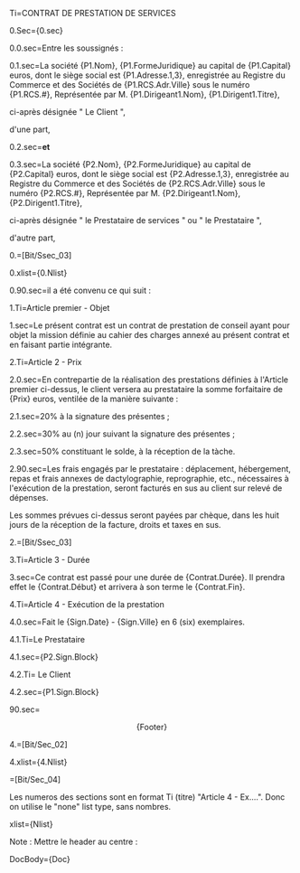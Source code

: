 Ti=CONTRAT DE PRESTATION DE SERVICES

0.Sec={0.sec}

0.0.sec=Entre les soussignés :

0.1.sec=La société {P1.Nom}, {P1.FormeJuridique} au capital de {P1.Capital} euros, dont le siège social est {P1.Adresse.1,3}, enregistrée au Registre du Commerce et des Sociétés de {P1.RCS.Adr.Ville} sous le numéro {P1.RCS.#}, Représentée par M. {P1.Dirigeant1.Nom}, {P1.Dirigent1.Titre},<p>ci-après désignée " Le Client ",<p> d'une part,

0.2.sec=<strong>et</strong>

0.3.sec=La société {P2.Nom}, {P2.FormeJuridique} au capital de {P2.Capital} euros, dont le siège social est {P2.Adresse.1,3}, enregistrée au Registre du Commerce et des Sociétés de {P2.RCS.Adr.Ville} sous le numéro {P2.RCS.#}, Représentée par M. {P2.Dirigeant1.Nom}, {P2.Dirigent1.Titre},<p>ci-après désignée " le Prestataire de services " ou " le Prestataire ",<p>d'autre part,

0.=[Bit/Ssec_03]

0.xlist={0.Nlist}

0.90.sec=il a été convenu ce qui suit :

1.Ti=Article premier - Objet

1.sec=Le présent contrat est un contrat de prestation de conseil ayant pour objet la mission définie au cahier des charges annexé au présent contrat et en faisant partie intégrante.

2.Ti=Article 2 - Prix

2.0.sec=En contrepartie de la réalisation des prestations définies à l'Article premier ci-dessus, le client versera au prestataire la somme forfaitaire de {Prix} euros, ventilée de la manière suivante :

2.1.sec=20% à la signature des présentes ;

2.2.sec=30% au (n) jour suivant la signature des présentes ;

2.3.sec=50% constituant le solde, à la réception de la tàche.

2.90.sec=Les frais engagés par le prestataire : déplacement, hébergement, repas et frais annexes de dactylographie, reprographie, etc., nécessaires à l'exécution de la prestation, seront facturés en sus au client sur relevé de dépenses.<p>Les sommes prévues ci-dessus seront payées par chèque, dans les huit jours de la réception de la facture, droits et taxes en sus.

2.=[Bit/Ssec_03]

3.Ti=Article 3 - Durée

3.sec=Ce contrat est passé pour une durée de {Contrat.Durée}. Il prendra effet le {Contrat.Début} et arrivera à son terme le {Contrat.Fin}.

4.Ti=Article 4 - Exécution de la prestation

4.0.sec=Fait le {Sign.Date} - {Sign.Ville} en 6 (six) exemplaires.

4.1.Ti=Le Prestataire

4.1.sec={P2.Sign.Block}
 
4.2.Ti= Le Client

4.2.sec={P1.Sign.Block}

90.sec=<center>{Footer}</center>

4.=[Bit/Sec_02]

4.xlist={4.Nlist}

=[Bit/Sec_04]

Les numeros des sections sont en format Ti (titre) "Article 4 - Ex....".  Donc on utilise le "none" list type, sans nombres.

xlist={Nlist}

Note : Mettre le header au centre :

DocBody={Doc}  
